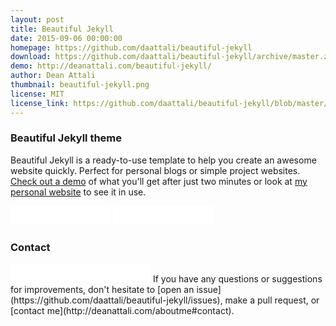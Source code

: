 ```yaml
---
layout: post
title: Beautiful Jekyll
date: 2015-09-06 00:00:00
homepage: https://github.com/daattali/beautiful-jekyll
download: https://github.com/daattali/beautiful-jekyll/archive/master.zip
demo: http://deanattali.com/beautiful-jekyll/
author: Dean Attali
thumbnail: beautiful-jekyll.png
license: MIT
license_link: https://github.com/daattali/beautiful-jekyll/blob/master/LICENSE
---
```


### Beautiful Jekyll theme

Beautiful Jekyll is a ready-to-use template to help you create an awesome website quickly. Perfect for personal blogs or simple project websites. [Check out a demo](http://deanattali.com/beautiful-jekyll) of what you'll get after just two minutes or look at [my personal website](http://deanattali.com/) to see it in use.

<iframe src="//ghbtns.com/github-btn.html?user=daattali&repo=beautiful-jekyll&type=star&count=true&size=large" allowtransparency="true" frameborder="0" scrolling="0" width="160px" height="30px"></iframe>
<iframe src="//ghbtns.com/github-btn.html?user=daattali&repo=beautiful-jekyll&type=fork&count=true&size=large" allowtransparency="true" frameborder="0" scrolling="0" width="160px" height="30px"></iframe>

### Contact

<iframe src="//ghbtns.com/github-btn.html?user=daattali&type=follow&count=true&size=large" allowtransparency="true" frameborder="0" scrolling="0" width="224px" height="30px"></iframe>
If you have any questions or suggestions for improvements, don't hesitate to [open an issue](https://github.com/daattali/beautiful-jekyll/issues), make a pull request, or [contact me](http://deanattali.com/aboutme#contact).